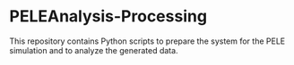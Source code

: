 # PELEAnalysis-Processing
This repository contains Python scripts to prepare the system for the PELE simulation and to analyze the generated data.
